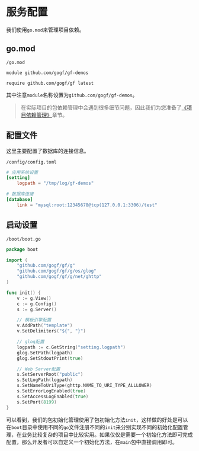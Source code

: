 
# 服务配置

我们使用`go.mod`来管理项目依赖。

## go.mod
`/go.mod`
```
module github.com/gogf/gf-demos

require github.com/gogf/gf latest
```
其中注意`module`名称设置为`github.com/gogf/gf-demos`。

> 在实际项目的包依赖管理中会遇到很多细节问题，因此我们为您准备了[《项目依赖管理》](prepare/vendor.md)章节。


## 配置文件
这里主要配置了数据库的连接信息。

`/config/config.toml`
```toml
# 应用系统设置
[setting]
    logpath = "/tmp/log/gf-demos"

# 数据库连接
[database]
    link = "mysql:root:12345678@tcp(127.0.0.1:3306)/test"
```

## 启动设置
`/boot/boot.go`
```go
package boot

import (
    "github.com/gogf/gf/g"
    "github.com/gogf/gf/g/os/glog"
    "github.com/gogf/gf/g/net/ghttp"
)

func init() {
    v := g.View()
    c := g.Config()
    s := g.Server()

    // 模板引擎配置
    v.AddPath("template")
    v.SetDelimiters("${", "}")

    // glog配置
    logpath := c.GetString("setting.logpath")
    glog.SetPath(logpath)
    glog.SetStdoutPrint(true)

    // Web Server配置
    s.SetServerRoot("public")
    s.SetLogPath(logpath)
    s.SetNameToUriType(ghttp.NAME_TO_URI_TYPE_ALLLOWER)
    s.SetErrorLogEnabled(true)
    s.SetAccessLogEnabled(true)
    s.SetPort(8199)
}
```
可以看到，我们的包初始化管理使用了包初始化方法`init`，这样做的好处是可以在`boot`目录中使用不同的`go`文件注册不同的`init`来分别实现不同的初始化配置管理，在业务比较复杂的项目中比较实用。如果仅仅是需要一个初始化方法即可完成配置，那么开发者可以自定义一个初始化方法，在`main`包中直接调用即可。

